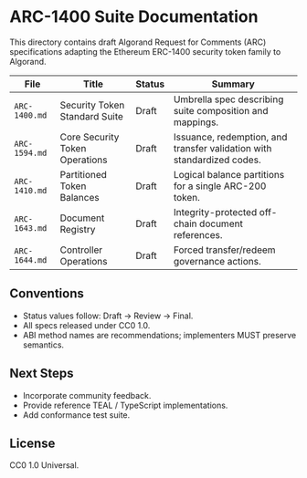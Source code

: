 # ARC-1400 Suite Documentation

This directory contains draft Algorand Request for Comments (ARC) specifications adapting the Ethereum ERC-1400 security token family to Algorand.

| File          | Title                          | Status | Summary                                                                |
| ------------- | ------------------------------ | ------ | ---------------------------------------------------------------------- |
| `ARC-1400.md` | Security Token Standard Suite  | Draft  | Umbrella spec describing suite composition and mappings.               |
| `ARC-1594.md` | Core Security Token Operations | Draft  | Issuance, redemption, and transfer validation with standardized codes. |
| `ARC-1410.md` | Partitioned Token Balances     | Draft  | Logical balance partitions for a single ARC-200 token.                 |
| `ARC-1643.md` | Document Registry              | Draft  | Integrity-protected off-chain document references.                     |
| `ARC-1644.md` | Controller Operations          | Draft  | Forced transfer/redeem governance actions.                             |

## Conventions

- Status values follow: Draft → Review → Final.
- All specs released under CC0 1.0.
- ABI method names are recommendations; implementers MUST preserve semantics.

## Next Steps

- Incorporate community feedback.
- Provide reference TEAL / TypeScript implementations.
- Add conformance test suite.

## License

CC0 1.0 Universal.

